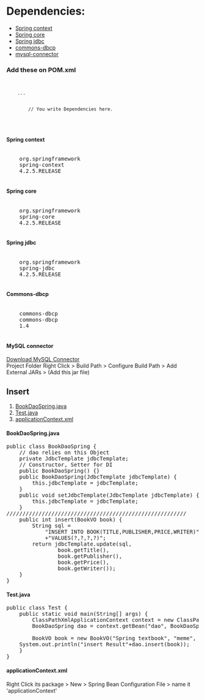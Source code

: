 <h1>Dependencies:</h1>
<ul>
    <li><a href="#context">Spring context</a>
    </li>
    <li><a href="#core">Spring core</a>
    </li>
    <li><a href="#jdbc">Spring jdbc</a>
    </li>
    <li><a href="#dbcp">commons-dbcp</a>
    </li>
    <li><a href="#mysql">mysql-connector</a>
    </li>
</ul>
<h3>Add these on POM.xml</h3>
<pre>
<code>
<project>
    ...
    </build>
    <dependencies>
        // You write Dependencies here.
    </dependencies>
</project>
</code>
</pre>
<div id="context">
<h4>Spring context</h4>
<pre>
<dependency>
    <groupId>org.springframework</groupId>
    <artifactId>spring-context</artifactId>
    <version>4.2.5.RELEASE</version>
</dependency>
</pre>
</div>
<div id="core">
<h4>Spring core</h4>
<pre>
<dependency>
    <groupId>org.springframework</groupId>
    <artifactId>spring-core</artifactId>
    <version>4.2.5.RELEASE</version>
</dependency>
</pre>
</div>
<div id="jdbc">
<h4>Spring jdbc</h4>
<pre>
<dependency>
    <groupId>org.springframework</groupId>
    <artifactId>spring-jdbc</artifactId>
    <version>4.2.5.RELEASE</version>
</dependency>
</pre>
</div>
<div id="dbcp">
<h4>Commons-dbcp</h4>
<pre>
<dependency>
    <groupId>commons-dbcp</groupId>
    <artifactId>commons-dbcp</artifactId>
    <version>1.4</version>
</dependency>
</pre>
</div>
<div id="mysql">
<h4>MySQL connector</h4>
<a href="https://github.com/chanjungkim/chanjungkim.github.io/blob/master/study/drivers/WEB-INF/db/mysql-connector-java-5.1.44-bin.jar">Download MySQL Connector</a><br>
Project Folder Right Click > Build Path > Configure Build Path > Add External JARs > (Add this jar file)
</div>

<h2>Insert</h2>
<ol>
    <li><a href="#dao">BookDaoSpring.java</a></li>
    <li><a href="#test">Test.java</a></li>
    <li><a href="#context2">applicationContext.xml</a></li>
</ol>
<h4>BookDaoSpring.java</h4>
<div id="dao">
<pre>
public class BookDaoSpring {
    // dao relies on this Object
    private JdbcTemplate jdbcTemplate;
    // Constructor, Setter for DI
    public BookDaoSpring() {}
    public BookDaoSpring(JdbcTemplate jdbcTemplate) {
        this.jdbcTemplate = jdbcTemplate;
    }
    public void setJdbcTemplate(JdbcTemplate jdbcTemplate) {
        this.jdbcTemplate = jdbcTemplate;
    }
////////////////////////////////////////////////////////
    public int insert(BookVO book) {
        String sql = 
            "INSERT INTO BOOK(TITLE,PUBLISHER,PRICE,WRITER)"
            +"VALUES(?,?,?,?)"; 
        return jdbcTemplate.update(sql,
                book.getTitle(),
                book.getPublisher(),
                book.getPrice(),
                book.getWriter());
    }
}
</pre>
</div>
<h4>Test.java</h4>
<div id="test">
<pre>
public class Test {
    public static void main(String[] args) {
        ClassPathXmlApplicationContext context = new ClassPathXmlApplicationContext("test02_spring/applicationContext.xml");
        BookDaoSpring dao = context.getBean("dao", BookDaoSpring.class);
	<!-- aaa -->	
        BookVO book = new BookVO("Spring textbook", "meme", 30000, "Samsung");
	<!-- aaa -->System.out.println("insert Result"+dao.insert(book));
    }
}
</code></pre>
</div>
<h4>applicationContext.xml</h4>

Right Click its package > New > Spring Bean Configuration File > name it 'applicationContext'

<div id="context2">
<pre>
	<bean id="ddd" class="org.apache.commons.dbcp.BasicDataSource">
		<property name="driverClassName" value="com.mysql.jdbc.Driver"/>
		<property name="url" value="jdbc:mysql://127.0.0.1./spring"/>
		<property name="username" value="root"/>
		<property name="password" value="sds1501"/>
	</bean>
<!-- -->
	<bean id="jjjj" class="org.springframework.jdbc.core.JdbcTemplate">
<!-- -->
            <property name="dataSource" ref="ddd"/>
	</bean>
<!-- -->
        <bean id="dao" class="test02_spring.BookDaoSpring">
<!-- -->            <property name="jdbcTemplate" ref="jjjj"/>
        </bean>

</pre>
</div>
